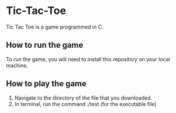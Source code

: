 # Tic-Tac-Toe
Tic Tac Toe is a game programmed in C.
## How to run the game
To run the game, you will need to install this repository on your local machine.
## How to play the game
1. Navigate to the directory of the file that you downloaded.
2. In terminal, run the command ./test (for the executable file)
